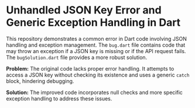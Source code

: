# Unhandled JSON Key Error and Generic Exception Handling in Dart

This repository demonstrates a common error in Dart code involving JSON handling and exception management. The `bug.dart` file contains code that may throw an exception if a JSON key is missing or if the API request fails.  The `bugSolution.dart` file provides a more robust solution.

**Problem:** The original code lacks proper error handling.  It attempts to access a JSON key without checking its existence and uses a generic `catch` block, hindering debugging.

**Solution:** The improved code incorporates null checks and more specific exception handling to address these issues.
